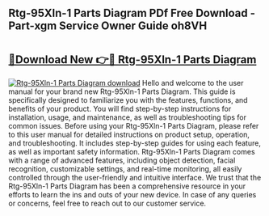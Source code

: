 ## Rtg-95Xln-1 Parts Diagram PDf Free Download - Part-xgm Service Owner Guide oh8VH

# <h2><a href="http://dfqtkcn.blite.top/?on=Rtg-95Xln-1+Parts+Diagram">🔗Download New 👉🔴 Rtg-95Xln-1 Parts Diagram</a></h2>

[![Rtg-95Xln-1 Parts Diagram download](https://i.imgur.com/lujVjoI.png)](http://dfqtkcn.blite.top/?on=Rtg-95Xln-1+Parts+Diagram)
Hello and welcome to the user manual for your brand new Rtg-95Xln-1 Parts Diagram. This guide is specifically designed to familiarize you with the features, functions, and benefits of your product. You will find step-by-step instructions for installation, usage, and maintenance, as well as troubleshooting tips for common issues. Before using your Rtg-95Xln-1 Parts Diagram, please refer to this user manual for detailed instructions on product setup, operation, and troubleshooting. It includes step-by-step guides for using each feature, as well as important safety information. Rtg-95Xln-1 Parts Diagram comes with a range of advanced features, including object detection, facial recognition, customizable settings, and real-time monitoring, all easily controlled through the user-friendly and intuitive interface. We trust that the Rtg-95Xln-1 Parts Diagram has been a comprehensive resource in your efforts to learn the ins and outs of your new device. In case of any queries or concerns, feel free to reach out to our customer service.
